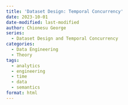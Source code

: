 ```yaml
---
title: 'Dataset Design: Temporal Concurrency'
date: 2023-10-01
date-modified: last-modified
author: Chionesu George
series: 
  - Dataset Design and Temporal Concurrency
categories:
  - Data Engineering
  - Theory
tags:
  - analytics
  - engineering
  - time
  - data
  - semantics
format: html
---
```

